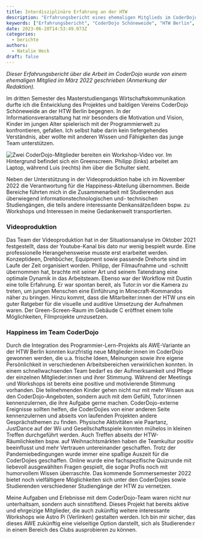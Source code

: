 ```yaml
---
title: Interdisziplinäre Erfahrung an der HTW
description: "Erfahrungsbericht eines ehemaligen Mitglieds im CoderDojo Schöneweide an der HTW Berlin. Einblicke in Videoproduktion und Team-Happiness. Spannende interdisziplinäre Zusammenarbeit."
keywords: ["Erfahrungsbericht", "CoderDojo Schöneweide", "HTW Berlin", "Wirtschaftskommunikation", "Videoproduktion", "Team Happiness", "Programmierung", "Kinder", "AWE Modul", "Interdisziplinär"]
date: 2023-06-28T14:53:49.073Z
categories:
  - berichte
authors:
  - Natalie Heck
draft: false
---
```

*Dieser Erfahrungsbericht über die Arbeit im CoderDojo wurde von einem ehemaligen Mitglied im März 2022 geschrieben (Anmerkung der Redaktion).*

Im dritten Semester des Masterstudiengangs Wirtschaftskommunikation durfte ich die Entwicklung des Projektes und baldigen Vereins CoderDojo Schöneweide an der HTW Berlin begegnen. In der Informationsveranstaltung hat mir besonders die Motivation und Vision, Kinder im jungen Alter spielerisch mit der Programmierwelt zu konfrontieren, gefallen. Ich selbst habe darin kein tiefergehendes Verständnis, aber wollte mit anderen Wissen und Fähigkeiten das junge Team unterstützen.

![Zwei CoderDojo-Mitglieder bereiten ein Workshop-Video vor. Im Hintergrund befindet sich ein Greenscreen. Philipp (links) arbeitet am Laptop, während Luis (rechts) ihm über die Schulter sieht.](/images/cms/videoproduktion-philipp-luis.webp "Philipp und Luis bei den ersten Probeaufnahmen.")

Neben der Unterstützung in der Videoproduktion habe ich im November 2022 die Verantwortung für die Happiness-Abteilung übernommen. Beide Bereiche führten mich in die Zusammenarbeit mit Studierenden aus überwiegend informationstechnologischen und- technischen Studiengängen, die teils andere interessante Denkansätze/Ideen bspw. zu Workshops und Interessen in meine Gedankenwelt transportierten.

### Videoproduktion

Das Team der Videoproduktion hat in der Situationsanalyse im Oktober 2021 festgestellt, dass der Youtube-Kanal bis dato nur wenig bespielt wurde. Eine professionelle Herangehensweise musste erst erarbeitet werden. Konzeptideen, Drehbücher, Equipment sowie passende Drehorte sind im Laufe der Zeit organisiert worden. Philipp, der Filmaufnahme und -schnitt übernommen hat, brachte mit seiner Art und seinem Tatendrang eine optimale Dynamik in das Arbeitsteam. Ebenso war der Workflow mit Dustin eine tolle Erfahrung. Er war spontan bereit, als Tutor:in vor die Kamera zu treten, um jungen Menschen eine Einführung in Minecraft-Kommandos näher zu bringen. Hinzu kommt, dass die Mitarbeiter:innen der HTW uns ein guter Ratgeber für die visuelle und auditive Umsetzung der Aufnahmen waren. Der Green-Screen-Raum im Gebäude C eröffnet einem tolle Möglichkeiten, Filmprojekte umzusetzen. 

### Happiness im Team CoderDojo

Durch die Integration des Programmier-Lern-Projekts als AWE-Variante an der HTW Berlin konnten kurzfristig neue Mitglieder:innen im CoderDojo gewonnen werden, die u.a. frische Ideen, Meinungen sowie ihre eigene Persönlichkeit in verschiedenen Arbeitsbereichen verwirklichen konnten. In einem schnellwachsenden Team bedarf es der Aufmerksamkeit und Pflege der einzelnen Mitglieder:innen und ihrer Stimmung. Während der Meetings und Workshops ist bereits eine positive und motivierende Stimmung vorhanden. Die teilnehmenden Kinder gehen nicht nur mit mehr Wissen aus den CoderDojo-Angeboten, sondern auch mit dem Gefühl, Tutor:innen kennenzulernen, die ihre Aufgabe gerne machen. CoderDojo-externe Ereignisse sollten helfen, die CoderDojies von einer anderen Seite kennenzulernen und abseits von laufenden Projekten andere Gesprächsthemen zu finden. Physische Aktivitäten wie Paartanz, JustDance auf der Wii und Gesellschaftsspiele konnten mühelos in kleinen Treffen durchgeführt werden. Auch Treffen abseits der HTW-Räumlichkeiten bspw. auf Weihnachtsmärkten haben die Teamkultur positiv beeinflusst und mehr Vertrauen untereinander geschaffen. Trotz der Pandemiebedingungen wurde immer eine spaßige Auszeit für die CoderDojies geschaffen. Online wurde eine fachspezifische Quizrunde mit liebevoll ausgewählten Fragen gespielt, die sogar Profis noch mit humorvollem Wissen überraschte. Das kommende Sommersemester 2022 bietet noch vielfältigere Möglichkeiten sich unter den CoderDojies sowie Studierenden verschiedener Studiengänge der HTW zu vernetzen.

Meine Aufgaben und Erlebnisse mit dem CoderDojo-Team waren nicht nur unterhaltsam, sondern auch sinnstiftend. Dieses Projekt hat bereits aktive und ehrgeizige Mitglieder, die auch zukünftig weitere interessante Workshops wie Astro Pi (Verlinken) gestalten werden. Ich bin mir sicher, das dieses AWE zukünftig eine vielseitige Option darstellt, sich als Studierende:r in einem Bereich des Clubs ausprobieren zu können.
